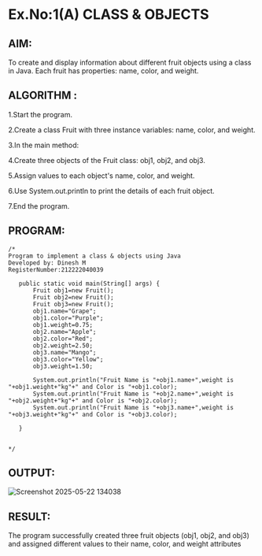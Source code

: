 # Ex.No:1(A) CLASS & OBJECTS

## AIM:
To create and display information about different fruit objects using a class in Java. Each fruit has properties: name, color, and weight.

## ALGORITHM :
1.Start the program.

2.Create a class Fruit with three instance variables: name, color, and weight.

3.In the main method:

4.Create three objects of the Fruit class: obj1, obj2, and obj3.

5.Assign values to each object's name, color, and weight.

6.Use System.out.println to print the details of each fruit object.

7.End the program.



## PROGRAM:
 ```
/*
Program to implement a class & objects using Java
Developed by: Dinesh M
RegisterNumber:212222040039

    public static void main(String[] args) {
        Fruit obj1=new Fruit();
        Fruit obj2=new Fruit();
        Fruit obj3=new Fruit();
        obj1.name="Grape";
        obj1.color="Purple";
        obj1.weight=0.75;
        obj2.name="Apple";
        obj2.color="Red";
        obj2.weight=2.50;
        obj3.name="Mango";
        obj3.color="Yellow";
        obj3.weight=1.50;
        
        System.out.println("Fruit Name is "+obj1.name+",weight is "+obj1.weight+"kg"+" and Color is "+obj1.color);
        System.out.println("Fruit Name is "+obj2.name+",weight is "+obj2.weight+"kg"+" and Color is "+obj2.color);
        System.out.println("Fruit Name is "+obj3.name+",weight is "+obj3.weight+"kg"+" and Color is "+obj3.color);
        
    }


*/
```

## OUTPUT:
![Screenshot 2025-05-22 134038](https://github.com/user-attachments/assets/b0a610a9-29d5-44f9-8cca-a21e33c0bf9e)



## RESULT:
The program successfully created three fruit objects (obj1, obj2, and obj3) and assigned different values to their name, color, and weight attributes
